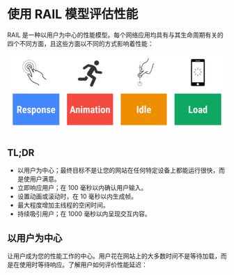 # 使用 RAIL 模型评估性能

RAIL 是一种以用户为中心的性能模型。每个网络应用均具有与其生命周期有关的四个不同方面，且这些方面以不同的方式影响着性能：

![rail](./images/rail.png)

## TL;DR

* 以用户为中心；最终目标不是让您的网站在任何特定设备上都能运行很快，而是使用户满意。
* 立即响应用户；在 100 毫秒以内确认用户输入。
* 设置动画或滚动时，在 10 毫秒以内生成帧。
* 最大程度增加主线程的空闲时间。
* 持续吸引用户；在 1000 毫秒以内呈现交互内容。

## 以用户为中心

让用户成为您的性能工作的中心。用户花在网站上的大多数时间不是等待加载，而是在使用时等待响应。了解用户如何评价性能延迟：

<table class="leg-table">
    <style lang="stylus">
    table
        .header
            line-height 40px
            background #78909c
            color #fff

        th
            font-weight normal
            padding 5px 0 5px 10px
            text-align left

    .leg-table
        th
            width 160px
    </style>
    <tr class="header">
        <td colspan="2">延迟时间与用户反应</td>
    </tr>
    <tr>
        <th>0 - 16 毫秒</th>
        <td>人们特别擅长跟踪运动，如果动画不流畅，他们就会对运动心生反感。 用户可以感知每秒渲染 60 帧的平滑动画转场。也就是每帧 16 毫秒（包括浏览器将新帧绘制到屏幕上所需的时间），留给应用大约 10 毫秒的时间来生成一帧。</td>
    </tr>
    <tr>
        <th>0 - 100 毫秒</th>
        <td>在此时间窗口内响应用户操作，他们会觉得可以立即获得结果。时间再长，操作与反应之间的连接就会中断。</td>
    </tr>
    <tr>
        <th>100 - 300 毫秒</th>
        <td>用户会遇到轻微可觉察的延迟。</td>
    </tr>
    <tr>
        <th>300 - 1000 毫秒</th>
        <td>在此窗口内，延迟感觉像是任务自然和持续发展的一部分。对于网络上的大多数用户，加载页面或更改视图代表着一个任务。</td>
    </tr>
    <tr>
        <th>1000+ 毫秒</th>
        <td>超过 1 秒，用户的注意力将离开他们正在执行的任务。</td>
    </tr>
    <tr>
        <th>10,000+ 毫秒</th>
        <td>用户感到失望，可能会放弃任务；之后他们或许不会再回来。</td>
    </tr>
</table>

## 响应：在 100 毫秒以内响应

在用户注意到滞后之前您有 100 毫秒的时间可以响应用户输入。这适用于大多数输入，不管他们是在点击按钮、切换表单控件还是启动动画。但不适用于触摸拖动或滚动。

如果您未响应，操作与反应之间的连接就会中断。用户会注意到。

尽管很明显应立即响应用户的操作，但这并不总是正确的做法。使用此 100 毫秒窗口执行其他开销大的工作，但需要谨慎，以免妨碍用户。如果可能，请在后台执行工作。

对于需要超过 500 毫秒才能完成的操作，请始终提供反馈。

## 动画：在 10 毫秒内生成一帧

动画不只是奇特的 UI 效果。例如，滚动和触摸拖动就是动画类型。

如果动画帧率发生变化，您的用户确实会注意到。您的目标就是每秒生成 60 帧，每一帧必须完成以下所有步骤：

![帧渲染步骤](./images/render-frame.png)

从纯粹的数学角度而言，每帧的预算约为 16 毫秒（1000 毫秒 / 60 帧 = 16.66 毫秒/帧）。 但因为浏览器需要花费时间将新帧绘制到屏幕上，只有 10 毫秒来执行代码。

在像动画一样的高压点中，关键是不论能不能做，什么都不要做，做最少的工作。 如果可能，请利用 100 毫秒响应预先计算开销大的工作，这样您就可以尽可能增加实现 60fps 的可能性。

## 空闲：最大程度增加空闲时间

利用空闲时间完成推迟的工作。例如，尽可能减少预加载数据，以便您的应用快速加载，并利用空闲时间加载剩余数据。

推迟的工作应分成每个耗时约 50 毫秒的多个块。如果用户开始交互，优先级最高的事项是响应用户。

要实现小于 100 毫秒的响应，应用必须在每 50 毫秒内将控制返回给主线程，这样应用就可以执行其像素管道、对用户输入作出反应，等等。

以 50 毫秒块工作既可以完成任务，又能确保即时的响应。

## 加载：在 1000 毫秒以内呈现内容

在 1 秒钟内加载您的网站。否则，用户的注意力会分散，他们处理任务的感觉会中断。

侧重于优化关键渲染路径以取消阻止渲染。

您无需在 1 秒内加载所有内容以产生完整加载的感觉。启用渐进式渲染和在后台执行一些工作。将非必需的加载推迟到空闲时间段

## 关键 RAIL 指标汇总

要根据 RAIL 指标评估您的网站，请使用 Chrome DevTools Timeline 工具记录用户操作。然后根据这些关键 RAIL 指标检查 Timeline 中的记录时间。

<table>
    <tr class="header">
        <td>RAIL步骤</td>
        <td>关键指标</td>
        <td>用户操作</td>
    </tr>
    <tr>
        <th>响应</th>
        <td>输入延迟时间（从点按到绘制）小于 100 毫秒。</td>
        <td>用户点按按钮（例如打开导航）。</td>
    </tr>
    <tr>
        <th>动画</th>
        <td>每个帧的工作（从 JS 到绘制）完成时间小于 16 毫秒。</td>
        <td>用户滚动页面，拖动手指（例如，打开菜单）或看到动画。 拖动时，应用的响应与手指位置有关（例如，拉动刷新、滑动轮播）。 此指标仅适用于拖动的持续阶段，不适用于开始阶段。</td>
    </tr>
    <tr>
        <th>空闲</th>
        <td>主线程 JS 工作分成不大于 50 毫秒的块。</td>
        <td>用户没有与页面交互，但主线程应足够用于处理下一个用户输入。</td>
    </tr>
    <tr>
        <th>加载</th>
        <td>页面可以在 1000 毫秒内就绪。</td>
        <td>用户加载页面并看到关键路径内容。</td>
    </tr>
</table>
